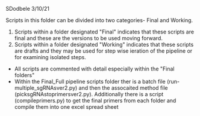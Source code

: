 SDodbele 3/10/21

Scripts in this folder can be divided into two categories- Final and Working.

1. Scripts within a folder designated "Final" indicates that these scripts are final and these are the versions to be used moving forward.
2. Scripts within a folder designated "Working" indicates that these scripts are drafts and they may be used for step wise ieration of the pipeline or for examining isolated steps.

- All scripts are commented with detail especially within the "Final folders"
- Within the Final_Full pipeline scripts folder ther is a batch file (run-multiple_sgRNAsver2.py) and then the assocaited method file (picksgRNAstoprimersver2.py). Additionally there is a script (compileprimers.py) to get the final primers from each folder and compile them into one excel spread sheet